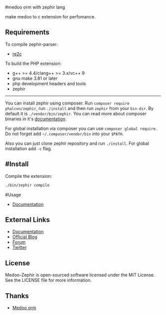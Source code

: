 #medoo orm with zephir lang

make medoo to c extension for perfomance.


Requirements
------------
To compile zephir-parser:

* [re2c](http://re2c.org/)

To build the PHP extension:

* g++ >= 4.4/clang++ >= 3.x/vc++ 9
* gnu make 3.81 or later
* php development headers and tools
* zephir
---------------
You can install zephir using composer.
Run `composer require phalcon/zephir`, run `./install` and then run `zephir`
from your `bin-dir`. By default it is `./vendor/bin/zephir`.
You can read more about composer binaries
in it's [documentation](https://getcomposer.org/doc/articles/vendor-binaries.md).

For global installation via composer you can use `composer global require`.
Do not forget add `~/.composer/vendor/bin` into your `$PATH`.

Also you can just clone zephir repository and run `./install`.
For global installation add `-c` flag.

#Install
------------------
Compile the extension:

```bash
./bin/zephir compile
```

#Usage

* [Documentation](http://medoo.in/)


External Links
--------------
* [Documentation](http://zephir-lang.com/)
* [Official Blog](http://blog.zephir-lang.com/)
* [Forum](https://forum.zephir-lang.com/)
* [Twitter](https://twitter.com/zephirlang)


License
-------
Medoo-Zephir is open-sourced software licensed under the MIT License. See the LICENSE file for more information.

Thanks
------------

* [ Medoo orm ](http://medoo.in/)